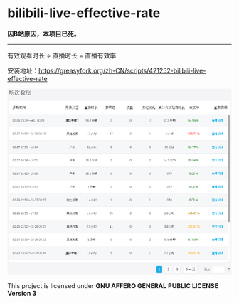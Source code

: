 # bilibili-live-effective-rate

**因B站原因，本项目已死。**

---

有效观看时长 ÷ 直播时长 = 直播有效率

安装地址：https://greasyfork.org/zh-CN/scripts/421252-bilibili-live-effective-rate

![bilibili-live-effective-rate screenshot_sessionData](screenshot_sessionData.png "bilibili-live-effective-rate screenshot_sessionData")

This project is licensed under **GNU AFFERO GENERAL PUBLIC LICENSE Version 3**
